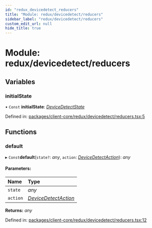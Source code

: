 ```yaml
---
id: "redux_devicedetect_reducers"
title: "Module: redux/devicedetect/reducers"
sidebar_label: "redux/devicedetect/reducers"
custom_edit_url: null
hide_title: true
---
```


# Module: redux/devicedetect/reducers

## Variables

### initialState

• `Const` **initialState**: [*DeviceDetectState*](../interfaces/redux_devicedetect_actions.devicedetectstate.md)

Defined in: [packages/client-core/redux/devicedetect/reducers.tsx:5](https://github.com/xr3ngine/xr3ngine/blob/66a84a950/packages/client-core/redux/devicedetect/reducers.tsx#L5)

## Functions

### default

▸ `Const`**default**(`state?`: *any*, `action`: [*DeviceDetectAction*](../interfaces/redux_devicedetect_actions.devicedetectaction.md)): *any*

#### Parameters:

Name | Type |
:------ | :------ |
`state` | *any* |
`action` | [*DeviceDetectAction*](../interfaces/redux_devicedetect_actions.devicedetectaction.md) |

**Returns:** *any*

Defined in: [packages/client-core/redux/devicedetect/reducers.tsx:12](https://github.com/xr3ngine/xr3ngine/blob/66a84a950/packages/client-core/redux/devicedetect/reducers.tsx#L12)
